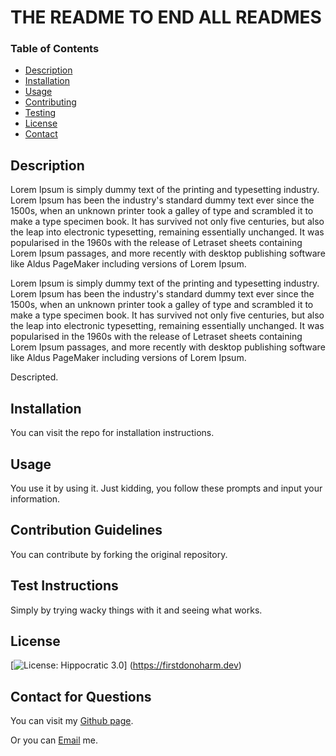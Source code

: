 
  # THE README TO END ALL READMES
  
  ### Table of Contents
  * [Description](#description)
  * [Installation](#installation)
  * [Usage](#usage)
  * [Contributing](#contribution-guidelines)
  * [Testing](#test-instructions)
  * [License](#license)
  * [Contact](#contact-for-questions)

  ## Description
  Lorem Ipsum is simply dummy text of the printing and typesetting industry. Lorem Ipsum has been the industry's standard dummy text ever since the 1500s, when an unknown printer took a galley of type and scrambled it to make a type specimen book. It has survived not only five centuries, but also the leap into electronic typesetting, remaining essentially unchanged. It was popularised in the 1960s with the release of Letraset sheets containing Lorem Ipsum passages, and more recently with desktop publishing software like Aldus PageMaker including versions of Lorem Ipsum.


Lorem Ipsum is simply dummy text of the printing and typesetting industry. Lorem Ipsum has been the industry's standard dummy text ever since the 1500s, when an unknown printer took a galley of type and scrambled it to make a type specimen book. It has survived not only five centuries, but also the leap into electronic typesetting, remaining essentially unchanged. It was popularised in the 1960s with the release of Letraset sheets containing Lorem Ipsum passages, and more recently with desktop publishing software like Aldus PageMaker including versions of Lorem Ipsum.

Descripted.


  ## Installation
  You can visit the repo for installation instructions.

  ## Usage
  You use it by using it. Just kidding, you follow these prompts and input your information.

  ## Contribution Guidelines
  You can contribute by forking the original repository.

  ## Test Instructions
  Simply by trying wacky things with it and seeing what works.

  ## License
  [![License: Hippocratic 3.0](https://img.shields.io/badge/License-Hippocratic_3.0-lightgrey.svg)] (https://firstdonoharm.dev)
  
  ## Contact for Questions
  You can visit my [Github page](https://www.github.com/morgs999).

  Or you can [Email](mailto:morgs99@gmail.com) me.

